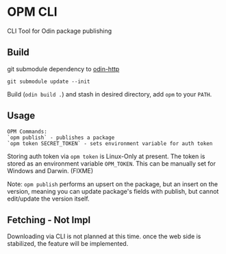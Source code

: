 # OPM CLI

CLI Tool for Odin package publishing

## Build

git submodule dependency to [odin-http](https://github.com/laytan/odin-http)

`git submodule update --init`

Build (`odin build .`) and stash in desired directory, add `opm` to your `PATH`.

## Usage

```text
OPM Commands:
`opm publish` - publishes a package
`opm token SECRET_TOKEN` - sets environment variable for auth token
```

Storing auth token via `opm token` is Linux-Only at present. The token is stored as an environment variable `OPM_TOKEN`. This can be manually set for Windows and Darwin. (FIXME)

Note: `opm publish` performs an upsert on the package, but an insert on the version, meaning you can update package's fields with publish, but cannot edit/update the version itself.

## Fetching - Not Impl

Downloading via CLI is not planned at this time. once the web side is stabilized, the feature will be implemented.
